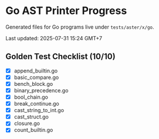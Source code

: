 # Go AST Printer Progress

Generated files for Go programs live under `tests/aster/x/go`.

Last updated: 2025-07-31 15:24 GMT+7

## Golden Test Checklist (10/10)
- [x] append_builtin.go
- [x] basic_compare.go
- [x] bench_block.go
- [x] binary_precedence.go
- [x] bool_chain.go
- [x] break_continue.go
- [x] cast_string_to_int.go
- [x] cast_struct.go
- [x] closure.go
- [x] count_builtin.go
